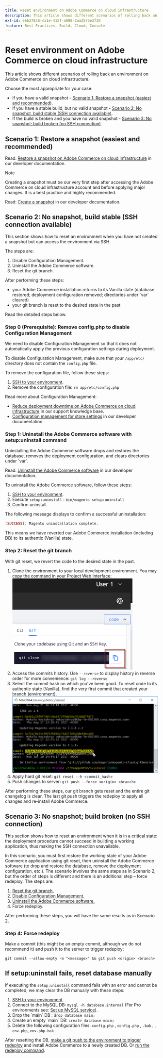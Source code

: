 ```yaml
---
title: Reset environment on Adobe Commerce on cloud infrastructure
description: This article shows different scenarios of rolling back an environment on Adobe Commerce on cloud infrastructure.
exl-id: e6b27838-ca1e-415f-a098-2aa2576e3f20
feature: Best Practices, Build, Cloud, Console
---
```

# Reset environment on Adobe Commerce on cloud infrastructure

This article shows different scenarios of rolling back an environment on Adobe Commerce on cloud infrastructure.

Choose the most appropriate for your case:

* If you have a valid snapshot - [Scenario 1: Restore a snapshot (easiest and recommended)](#scen1).
* If you have a stable build, but no valid snapshot - [Scenario 2: No snapshot, build stable (SSH connection available)](#scen2).
* If the build is broken and you have no valid snapshot - [Scenario 3: No snapshot; build broken (no SSH connection)](#scen3).

## Scenario 1: Restore a snapshot (easiest and recommended)

Read: [Restore a snapshot on Adobe Commerce on cloud infrastructure](https://devdocs.magento.com/cloud/project/project-webint-snap.html#restore-snapshot) in our developer documentation.

>[!NOTE]
>
>Creating a snapshot must be our very first step after accessing the Adobe Commerce on cloud infrastructure account and before applying major changes. It is a best practice and highly recommended.

Read: [Create a snapshot](https://devdocs.magento.com/cloud/project/project-webint-snap.html#create-snapshot) in our developer documentation.

## Scenario 2: No snapshot, build stable (SSH connection available)

This section shows how to reset an environment when you have not created a snapshot but can access the environment via SSH.

The steps are:

1. Disable Configuration Management.
1. Uninstall the Adobe Commerce software.
1. Reset the git branch.

After performing these steps:

* your Adobe Commerce installation returns to its Vanilla state (database restored; deployment configuration removed; directories under \`var\` cleared)
* your git branch is reset to the desired state in the past

Read the detailed steps below.

### Step 0 (Prerequisite): Remove config.php to disable Configuration Management

We need to disable Configuration Management so that it does not automatically apply the previous configuration settings during deployment.

To disable Configuration Management, make sure that your `/app/etc/` directory does not contain the `config.php` file.

To remove the configuration file, follow these steps:

1. [SSH to your environment](https://experienceleague.adobe.com/docs/commerce-cloud-service/user-guide/develop/secure-connections.html).
1. Remove the configuration file: `rm app/etc/config.php`

Read more about Configuration Management:

* [Reduce deployment downtime on Adobe Commerce on cloud infrastructure](/help/how-to/general/magento-cloud-reduce-deployment-downtime-with-configuration-management.md) in our support knowledge base.
* [Configuration management for store settings](https://experienceleague.adobe.com/docs/commerce-cloud-service/user-guide/configure-store/store-settings.html) in our developer documentation.

### Step 1: Uninstall the Adobe Commerce software with setup:uninstall command

>
Uninstalling the Adobe Commerce software drops and restores the database, removes the deployment configuration, and clears directories under \`var\`.

Read: [Uninstall the Adobe Commerce software](https://experienceleague.adobe.com/docs/commerce-operations/installation-guide/tutorials/uninstall.html) in our developer documentation.

To uninstall the Adobe Commerce software, follow these steps:

1. [SSH to your environment](https://experienceleague.adobe.com/docs/commerce-cloud-service/user-guide/develop/secure-connections.html).
1. Execute `setup:uninstall` : `bin/magento setup:uninstall`
1. Confirm uninstall.

The following message displays to confirm a successful uninstallation:

```php
[SUCCESS]: Magento uninstallation complete.
```

This means we have reverted our Adobe Commerce installation (including DB) to its authentic (Vanilla) state.

### Step 2: Reset the git branch

With git reset, we revert the code to the desired state in the past.

1. Clone the environment to your local development environment. You may copy the command in your Project Web Interface:    ![copy_git_clone.png](assets/copy_git_clone.png)
1. Access the commits history. Use `--reverse` to display history in reverse order for more convenience: `git log --reverse`
1. Select the commit hash on which you've been good. To reset code to its authentic state (Vanilla), find the very first commit that created your branch (environment).
    ![Selecting a commit hash in git console](assets/select_commit_hash.png)
1. Apply hard git reset: `git reset --h <commit_hash>`
1. Push changes to server: `git push --force <origin> <branch>`

After performing these steps, our git branch gets reset and the entire git changelog is clear. The last git push triggers the redeploy to apply all changes and re-install Adobe Commerce.

## Scenario 3: No snapshot; build broken (no SSH connection)

This section shows how to reset an environment when it is in a critical state: the deployment procedure cannot succeed in building a working application, thus making the SSH connection unavailable.

In this scenario, you must first restore the working state of your Adobe Commerce application using git reset, then uninstall the Adobe Commerce software (to drop and restore the database, remove the deployment configuration, etc.). The scenario involves the same steps as in Scenario 2, but the order of steps is different and there is an additional step &ndash; force redeploy. The steps are:

1. [Reset the git branch.](/help/how-to/general/reset-environment-on-cloud.md#reset-git-branch)
1. [Disable Configuration Management.](/help/how-to/general/reset-environment-on-cloud.md#disable_config_management)
1. [Uninstall the Adobe Commerce software.](/help/how-to/general/reset-environment-on-cloud.md#setup-uninstall)
1. Force redeploy.

After performing these steps, you will have the same results as in Scenario 2.

### Step 4: Force redeploy

Make a commit (this might be an empty commit, although we do not recommend it) and push it to the server to trigger redeploy:

```git
git commit --allow-empty -m "<message>" && git push <origin> <branch>
```

## If setup:uninstall fails, reset database manually

If executing the `setup:uninstall` command fails with an error and cannot be completed, we may clear the DB manually with these steps:

1. [SSH to your environment](https://experienceleague.adobe.com/docs/commerce-cloud-service/user-guide/develop/secure-connections.html).
1. Connect to the MySQL DB: `mysql -h database.internal` (For Pro environments see: [Set up MySQL service](https://experienceleague.adobe.com/docs/commerce-cloud-service/user-guide/configure/service/mysql.html)).
1. Drop the \`main\` DB : `drop database main;`
1. Create an empty \`main\` DB: `create database main;`
1. Delete the following configuration files: `config.php` , `config.php` , `.bak,` , `env.php`, `env.php.bak`

After resetting the DB, [make a git push to the environment to trigger redeploy](https://experienceleague.adobe.com/docs/commerce-operations/configuration-guide/deployment/examples/example-using-cli.html) and install Adobe Commerce to a newly created DB. Or [run the redeploy command](https://experienceleague.adobe.com/docs/commerce-cloud-service/user-guide/dev-tools/cloud-cli.html#environment-commands).

